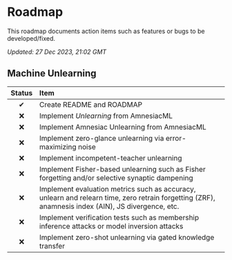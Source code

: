 # Roadmap

This roadmap documents action items such as features or bugs to be developed/fixed.

_Updated: 27 Dec 2023, 21:02 GMT_

## Machine Unlearning

| Status | Item                                                                                                                                               |
| :----: | :------------------------------------------------------------------------------------------------------------------------------------------------- |
|   ✔    | Create README and ROADMAP                                                                                                                          |
|   ❌   | Implement _Unlearning_ from AmnesiacML                                                                                                             |
|   ❌   | Implement Amnesiac Unlearning from AmnesiacML                                                                                                      |
|   ❌   | Implement zero-glance unlearning via error-maximizing noise                                                                                        |
|   ❌   | Implement incompetent-teacher unlearning                                                                                                           |
|   ❌   | Implement Fisher-based unlearning such as Fisher forgetting and/or selective synaptic dampening                                                    |
|   ❌   | Implement evaluation metrics such as accuracy, unlearn and relearn time, zero retrain forgetting (ZRF), anamnesis index (AIN), JS divergence, etc. |
|   ❌   | Implement verification tests such as membership inference attacks or model inversion attacks                                                       |
|   ❌   | Implement zero-shot unlearning via gated knowledge transfer                                                                                        |
